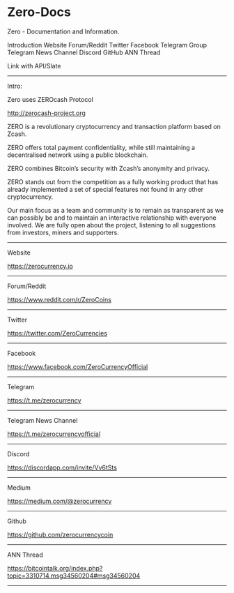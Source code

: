 # Zero-Docs

Zero - Documentation and Information.

Introduction
Website
Forum/Reddit
Twitter
Facebook
Telegram Group
Telegram News Channel
Discord
GitHub
ANN Thread


Link with API/Slate


----------------------------------------------------------------------------------------------------------------------------------------


Intro:

Zero uses ZEROcash Protocol

http://zerocash-project.org
                 
                            
ZERO is a revolutionary cryptocurrency and transaction platform based on Zcash.

ZERO offers total payment confidentiality, while still maintaining a decentralised network using a public blockchain.

ZERO combines Bitcoin’s security with Zcash’s anonymity and privacy.

ZERO stands out from the competition as a fully working product that has already implemented a set of special features not found in any other cryptocurrency.

Our main focus as a team and community is to remain as transparent as we can possibly be and to maintain an interactive relationship with everyone involved. We are fully open about the project, listening to all suggestions from investors, miners and supporters.  

----------------------------------------------------------------------------------------------------------------------------------------

Website 

https://zerocurrency.io

----------------------------------------------------------------------------------------------------------------------------------------

Forum/Reddit

https://www.reddit.com/r/ZeroCoins

----------------------------------------------------------------------------------------------------------------------------------------

Twitter

https://twitter.com/ZeroCurrencies

----------------------------------------------------------------------------------------------------------------------------------------

Facebook

https://www.facebook.com/ZeroCurrencyOfficial


----------------------------------------------------------------------------------------------------------------------------------------

Telegram

https://t.me/zerocurrency


----------------------------------------------------------------------------------------------------------------------------------------

Telegram News Channel

https://t.me/zerocurrencyofficial


----------------------------------------------------------------------------------------------------------------------------------------

Discord

https://discordapp.com/invite/Vv6tSts


----------------------------------------------------------------------------------------------------------------------------------------

Medium

https://medium.com/@zerocurrency


----------------------------------------------------------------------------------------------------------------------------------------

Github 

https://github.com/zerocurrencycoin


----------------------------------------------------------------------------------------------------------------------------------------


ANN Thread

https://bitcointalk.org/index.php?topic=3310714.msg34560204#msg34560204


----------------------------------------------------------------------------------------------------------------------------------------

